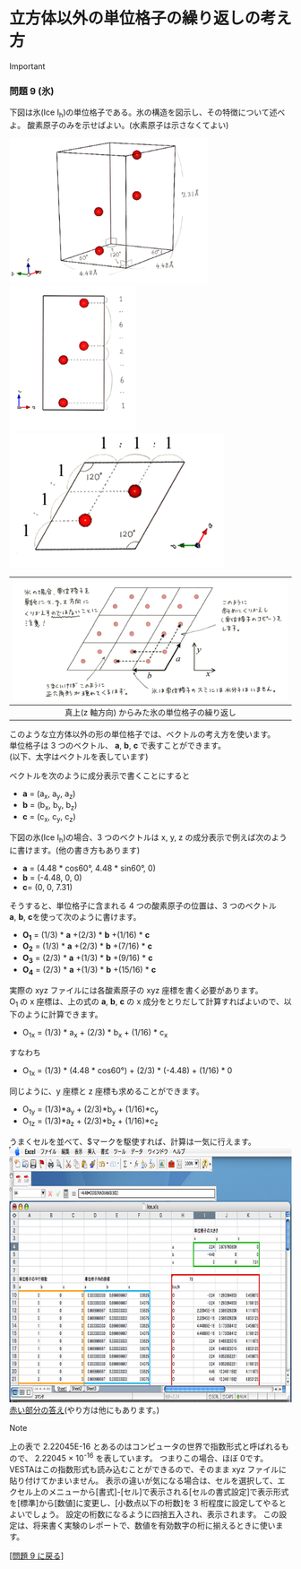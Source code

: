 # 立方体以外の単位格子の繰り返しの考え方
>[!important]
>### 問題 9 (氷)
>下図は氷(Ice I<sub>h</sub>)の単位格子である。氷の構造を図示し、その特徴について述べよ。
>酸素原子のみを示せばよい。(水素原子は示さなくてよい)
>
><img class="size-full wp-image-3367 " title="氷(Ih)の単位格子" src="/img/ice-s.png" alt="" height="260" /><img class="size-full wp-image-3368" title="横から見たところ(数字は長さの比)" src="/img/ice-ss.png" alt="" height="260" /><img class="size-full wp-image-3375" title="上から見たところ(数字は長さの比)" src="/img/ice-st.png" alt=""  height="240" />

|<img class="size-full wp-image-3383" title="ice-repeat" src="/img/ice-repeat.png" alt="" width="800" />|
|:---:|
|真上(z 軸方向) からみた氷の単位格子の繰り返し|

このような立方体以外の形の単位格子では、ベクトルの考え方を使います。  
単位格子は 3 つのベクトル、 **a**, **b**, **c** で表すことができます。  
(以下、太字はベクトルを表しています)

ベクトルを次のように成分表示で書くことにすると


- **a** = (a<sub>x</sub>, a<sub>y</sub>, a<sub>z</sub>)
- **b** = (b<sub>x</sub>, b<sub>y</sub>, b<sub>z</sub>)
- **c** = (c<sub>x</sub>, c<sub>y</sub>, c<sub>z</sub>)

下図の氷(Ice I<sub>h</sub>)の場合、3 つのベクトルは x, y, z の成分表示で例えば次のように書けます。(他の書き方もあります)

- **a** = (4.48 * cos60°, 4.48 * sin60°, 0)
- **b** = (-4.48, 0, 0)
- **c**= (0, 0, 7.31)

そうすると、単位格子に含まれる 4 つの酸素原子の位置は、3 つのベクトル**a**, **b**, **c**を使って次のように書けます。

- **O<sub>1</sub>** = (1/3) * **a** +(2/3) * **b** +(1/16) * **c**
- **O<sub>2</sub>** = (1/3) * **a** +(2/3) * **b** +(7/16) * **c**
- **O<sub>3</sub>** = (2/3) * **a** +(1/3) * **b** +(9/16) * **c**
- **O<sub>4</sub>** = (2/3) * **a** +(1/3) * **b** +(15/16) * **c**

実際の xyz ファイルには各酸素原子の xyz 座標を書く必要があります。  
O<sub>1 </sub>の x 座標は、上の式の **a**, **b**, **c** の x 成分をとりだして計算すればよいので、以下のように計算できます。

- O<sub>1x</sub> = (1/3) * a<sub>x</sub> + (2/3) * b<sub>x</sub> + (1/16) * c<sub>x</sub>

すなわち
- O<sub>1x</sub> = (1/3) * (4.48 * cos60°) + (2/3) * (-4.48) + (1/16) * 0

同じように、y 座標と z 座標も求めることができます。

- O<sub>1y</sub> = (1/3)*a<sub>y</sub> + (2/3)*b<sub>y</sub> + (1/16)*c<sub>y</sub>
- O<sub>1z</sub> = (1/3)*a<sub>z</sub> + (2/3)*b<sub>z</sub> + (1/16)*c<sub>z</sub>

うまくセルを並べて、$マークを駆使すれば、計算は一気に行えます。  
<img class="alignnone size-full wp-image-3386" title="ice-excel" src="/img/ice-excel1.png" alt="" width="794" height="456" />  
<a href="/img/ice-excel2.png">赤い部分の答え</a>(やり方は他にもあります。)

>[!note]
>上の表で 2.22045E-16 とあるのはコンピュータの世界で指数形式と呼ばれるもので、
>2.22045 × 10<sup>-16</sup> を表しています。
>つまりこの場合、ほぼ 0です。
>VESTAはこの指数形式も読み込むことができるので、そのまま xyz ファイルに貼り付けてかまいません。
>表示の違いが気になる場合は、セルを選択して、エクセル上のメニューから[書式]-[セル]で表示される[セルの書式設定]で表示形式を[標準]から[数値]に変更し、[小数点以下の桁数]を 3 桁程度に設定してやるとよいでしょう。
>設定の桁数になるように四捨五入され、表示されます。
>この設定は、将来書く実験のレポートで、数値を有効数字の桁に揃えるときに使います。

<a title="発展問題" href="advanced.md">[問題 9 に戻る]</a>
